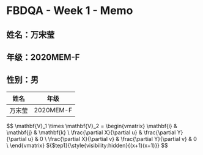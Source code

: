 # FBDQA - Week 1 - Memo

## 姓名：万宋莹

## 年级：2020MEM-F

## 性别：男

| 姓名   | 年级  |
| ------ | ----- |
| 万宋莹 | 2020MEM-F |

$$
\mathbf{V}_1 \times \mathbf{V}_2 =  \begin{vmatrix} 
\mathbf{i} & \mathbf{j} & \mathbf{k} \\
\frac{\partial X}{\partial u} &  \frac{\partial Y}{\partial u} & 0 \\
\frac{\partial X}{\partial v} &  \frac{\partial Y}{\partial v} & 0 \\
\end{vmatrix}
${$tep1}{\style{visibility:hidden}{(x+1)(x+1)}}
$$